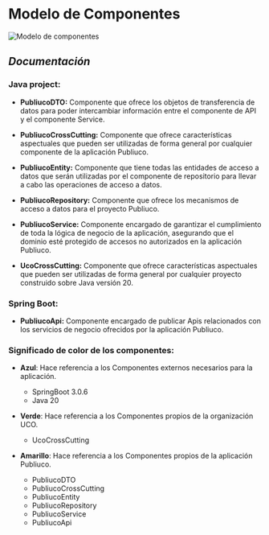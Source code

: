  #  Modelo de Componentes #


![Modelo de componentes](https://github.com/MiguelRiosT/S2Publiuco/blob/main/Modelo%20de%20Componentes/ModeloComponentesPubliuco.drawio.png)


 ## _Documentación_ ##

### Java project: ###
- **PubliucoDTO:** Componente que ofrece los objetos de transferencia de datos para poder intercambiar información entre el componente de API y el componente Service.

- **PubliucoCrossCutting:** Componente que ofrece características aspectuales que pueden ser utilizadas de forma general por cualquier componente de la aplicación Publiuco.

- **PubliucoEntity:** Componente que tiene todas las entidades de acceso a datos que serán utilizadas por el componente de repositorio para llevar a cabo las operaciones de acceso a datos.

- **PubliucoRepository:** Componente que ofrece los mecanismos de acceso a datos para el proyecto Publiuco.

- **PubliucoService:** Componente encargado de garantizar el cumplimiento de toda la lógica de negocio de la aplicación, asegurando que el dominio esté protegido de accesos no autorizados en la aplicación Publiuco.

- **UcoCrossCutting:** Componente que ofrece características aspectuales que pueden ser utilizadas de forma general por cualquier proyecto construido sobre Java versión 20.

### Spring Boot: ###

- **PubliucoApi:** Componente encargado de publicar Apis relacionados con los servicios de negocio ofrecidos por la aplicación Publiuco. 

### Significado de color de los componentes: ###

- **Azul**: Hace referencia a los Componentes externos necesarios para la aplicación.
  - SpringBoot 3.0.6
  - Java 20
  
- **Verde**: Hace referencia a los Componentes propios de la organización UCO.
  - UcoCrossCutting    

- **Amarillo**: Hace referencia a los Componentes propios de la aplicación Publiuco.
  - PubliucoDTO
  - PubliucoCrossCutting
  - PubliucoEntity
  - PubliucoRepository
  - PubliucoService
  - PubliucoApi
  